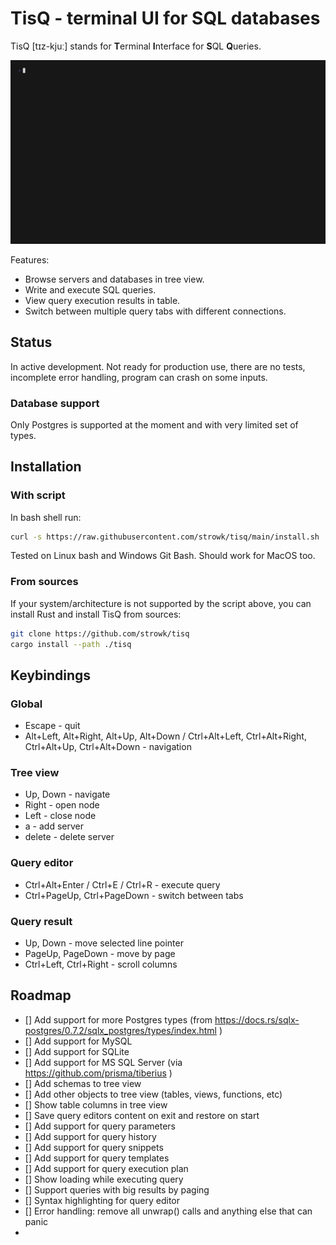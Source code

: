 # TisQ - terminal UI for SQL databases

TisQ [tɪz-kjuː] stands for **T**erminal **I**nterface for **S**QL **Q**ueries.

!["gif recording"](./vhs/base.gif)

Features:
- Browse servers and databases in tree view.
- Write and execute SQL queries.
- View query execution results in table.
- Switch between multiple query tabs with different connections.

## Status

In active development. Not ready for production use, there are no tests, incomplete error handling, program can crash on some inputs.

### Database support

Only Postgres is supported at the moment and with very limited set of types.

## Installation

### With script

In bash shell run:

```bash
curl -s https://raw.githubusercontent.com/strowk/tisq/main/install.sh | bash
```

Tested on Linux bash and Windows Git Bash. Should work for MacOS too.

### From sources

If your system/architecture is not supported by the script above, 
you can install Rust and install TisQ from sources:

```bash
git clone https://github.com/strowk/tisq
cargo install --path ./tisq
```

## Keybindings

### Global

- Escape - quit
- Alt+Left, Alt+Right, Alt+Up, Alt+Down / Ctrl+Alt+Left, Ctrl+Alt+Right, Ctrl+Alt+Up, Ctrl+Alt+Down - navigation

### Tree view

- Up, Down - navigate
- Right - open node
- Left - close node
- a - add server
- delete - delete server

### Query editor

- Ctrl+Alt+Enter / Ctrl+E / Ctrl+R - execute query
- Ctrl+PageUp, Ctrl+PageDown - switch between tabs


### Query result

- Up, Down - move selected line pointer
- PageUp, PageDown - move by page
- Ctrl+Left, Ctrl+Right - scroll columns

## Roadmap

- [] Add support for more Postgres types (from https://docs.rs/sqlx-postgres/0.7.2/sqlx_postgres/types/index.html )
- [] Add support for MySQL
- [] Add support for SQLite
- [] Add support for MS SQL Server (via https://github.com/prisma/tiberius )
- [] Add schemas to tree view
- [] Add other objects to tree view (tables, views, functions, etc)
- [] Show table columns in tree view
- [] Save query editors content on exit and restore on start
- [] Add support for query parameters
- [] Add support for query history
- [] Add support for query snippets
- [] Add support for query templates
- [] Add support for query execution plan
- [] Show loading while executing query
- [] Support queries with big results by paging
- [] Syntax highlighting for query editor
- [] Error handling: remove all unwrap() calls and anything else that can panic
- 

